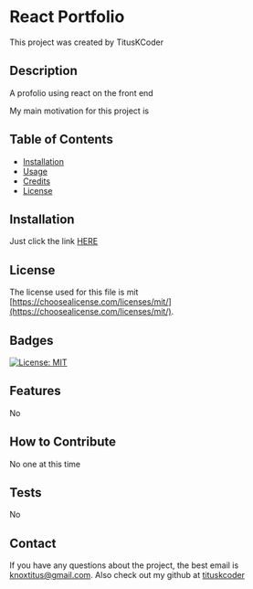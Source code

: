 # React Portfolio

  This project was created by TitusKCoder

## Description

A profolio using react on the front end

My main motivation for this project is 

## Table of Contents 

- [Installation](#installation)
- [Usage](#usage)
- [Credits](#credits)
- [License](#license)

## Installation

Just click the link [HERE](https://tituskcoder.github.io/React-Portfolio/)



## License

The license used for this file is mit [https://choosealicense.com/licenses/mit/](https://choosealicense.com/licenses/mit/). 

## Badges

[![License: MIT](https://img.shields.io/badge/License-MIT-yellow.svg)](https://opensource.org/licenses/MIT)


## Features

No

## How to Contribute

No one at this time

## Tests

No

## Contact
If you have any questions about the project, the best email is knoxtitus@gmail.com. Also check out my github at [tituskcoder](https://github.com/tituskcoder/)
